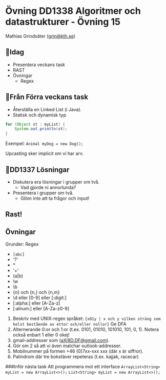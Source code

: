 # **Övning DD1338 Algoritmer och datastrukturer - Övning 15**
Mathias Grindsäter (grin@kth.se)

## 💬**Idag**
* Presentera veckans task
* RAST
* Övningar
    * Regex

## 💬**Från Förra veckans task**
* Återställa en Linked List (i Java).
* Statisk och dynamisk typ
```java
for (Object st : myList) {
    System.out.println(st);
}
```
Exempel:
`Animal myDog = new Dog();`

Upcasting sker implicit om vi har arv.

## 💬**DD1337 Lösningar**
* Diskutera era lösningar i grupper om två.
  * Vad gjorde ni annorlunda?
* Presentera i grupper om två.
  * Glöm inte att ta frågor och input! 

## **Rast!**

## **Övningar**


Grunder: Regex
* `[abc]`
* '?'
* \*
* '+'
* (a|b)
* \w
* \b
* {n} och {n,} och {n,m}
* \d eller [0-9] eller [:digit:]
* [:alpha:] eller [A-Za-z]
* [:alnum:] eller [A-Za-z0-9]

1. Beskriv med UNIX-regex språket:
`{x01y | x och y vilken sträng som helst bestående av ettor och/eller nollor}`
Ge DFA
2. Alternerande 0:or och 1:or (t.ex. 0101, 01010, 101010, 101, 0, 1). Notera också
enbart 1 eller 0 okej!
3. gmail-addresser som (aXj9D.DF@gmail.com).
4. Gör om 2 så att vi även matchar outlook-addresser.
5. Mobilnummer på formen +46 (0)7xx-xxx xxx (där x är siffror).
6. Palindrom där tre bokstäver repeteras (t.ex. kajjak, racecar)


###Inför nästa task
Att programmera mot ett interface
`ArrayList<String> myList = new ArrayList<>();`
`List<String> myList = new ArrayList<>();`




 

